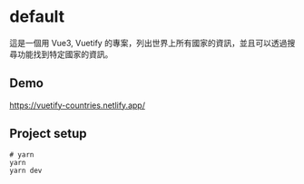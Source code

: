 # default

這是一個用 Vue3, Vuetify 的專案，列出世界上所有國家的資訊，並且可以透過搜尋功能找到特定國家的資訊。

## Demo

https://vuetify-countries.netlify.app/

## Project setup

```
# yarn
yarn
yarn dev
```

<!-- ### Compiles and hot-reloads for development

```
# yarn
yarn dev

# npm
npm run dev

# pnpm
pnpm dev
```

### Compiles and minifies for production

```
# yarn
yarn build

# npm
npm run build

# pnpm
pnpm build
```

### Customize configuration

See [Configuration Reference](https://vitejs.dev/config/). -->
